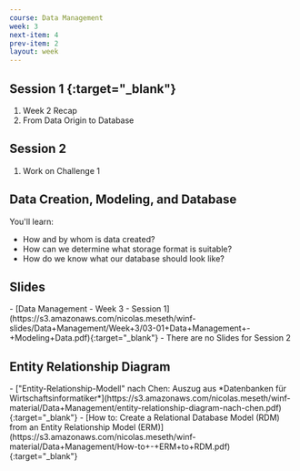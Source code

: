 ```yaml
---
course: Data Management
week: 3
next-item: 4
prev-item: 2
layout: week
---
```

<!-- activities -->

## Session 1 [<iron-icon class="agenda-icon" icon="my-icons:slides"></iron-icon>](https://s3.amazonaws.com/nicolas.meseth/winf-slides/Data+Management/Week+3/03-01+Data+Management+-+Modeling+Data.pdf){:target="_blank"}

1. Week 2 Recap
2. From Data Origin to Database

## Session 2 

1. Work on Challenge 1

<!-- end-activities -->

<!-- content -->

## Data Creation, Modeling, and Database

You'll learn:

- How and by whom is data created?
- How can we determine what storage format is suitable?
- How do we know what our database should look like?

<!-- end-content -->
<!-- project -->
<!-- end-project -->

<!-- exercises -->
<!-- end-exercises -->

<!-- quiz -->
<!-- end-quiz -->

<!-- reading -->
<h2>Slides</h2>
- [Data Management - Week 3 - Session 1](https://s3.amazonaws.com/nicolas.meseth/winf-slides/Data+Management/Week+3/03-01+Data+Management+-+Modeling+Data.pdf){:target="_blank"}
- There are no Slides for Session 2

<h2>Entity Relationship Diagram</h2>
- ["Entity-Relationship-Modell" nach Chen: Auszug aus *Datenbanken für Wirtschaftsinformatiker*](https://s3.amazonaws.com/nicolas.meseth/winf-material/Data+Management/entity-relationship-diagram-nach-chen.pdf){:target="_blank"}
- [How to: Create a Relational Database Model (RDM) from an Entity Relationship Model (ERM)](https://s3.amazonaws.com/nicolas.meseth/winf-material/Data+Management/How-to+-+ERM+to+RDM.pdf){:target="_blank"}

<!-- end-reading -->